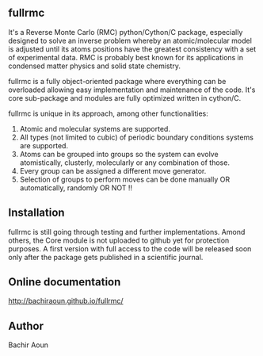 ## fullrmc
It's a Reverse Monte Carlo (RMC) python/Cython/C package, especially designed to solve an inverse problem whereby an atomic/molecular model is adjusted until its atoms positions have the greatest consistency with a set of experimental data.
RMC is probably best known for its applications in condensed matter physics and solid state chemistry.

fullrmc is a fully object-oriented package where everything can be overloaded allowing easy implementation and maintenance of the code. It's core sub-package and modules are fully optimized written in cython/C. 

fullrmc is unique in its approach, among other functionalities:

1. Atomic and molecular systems are supported.
2. All types (not limited to cubic) of periodic boundary conditions systems are supported.
3. Atoms can be grouped into groups so the system can evolve atomistically, clusterly, molecularly or any combination of those.
4. Every group can be assigned a different move generator.
5. Selection of groups to perform moves can be done manually OR automatically, randomly OR NOT !!


## Installation
fullrmc is still going through testing and further implementations. Amond others, the Core module is not uploaded to github yet
for protection purposes. A first version with full access to the code will be released soon only after the package gets published in a scientific journal.

## Online documentation
http://bachiraoun.github.io/fullrmc/

## Author
Bachir Aoun
